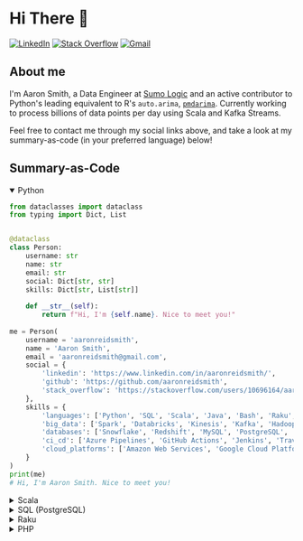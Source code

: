 # Hi There 👋
[![LinkedIn](https://img.shields.io/badge/-LinkedIn-blue?style=flat&logo=Linkedin&logoColor=white&link=https://www.linkedin.com/in/aaronreidsmith/)](https://www.linkedin.com/in/aaronreidsmith/)
[![Stack Overflow](https://img.shields.io/badge/-Stack_Overflow-FE7A16?style=flat&logo=Stack-Overflow&logoColor=white&link=https://stackoverflow.com/users/10696164/aaron-smith)](https://stackoverflow.com/users/10696164/aaron-smith)
[![Gmail](https://img.shields.io/badge/-Email-D14836?style=flat&logo=Gmail&logoColor=white&link=mailto:aaronreidsmith@gmail.com)](mailto:aaronreidsmith@gmail.com)

## About me
I'm Aaron Smith, a Data Engineer at [Sumo Logic](https://www.sumologic.com/) and an active contributor to Python's leading equivalent to R's `auto.arima`, [`pmdarima`](https://github.com/alkaline-ml/pmdarima). Currently working to process billions of data points per day using Scala and Kafka Streams.

Feel free to contact me through my social links above, and take a look at my summary-as-code (in your preferred language) below!


## Summary-as-Code 

<details open><summary>Python</summary>
<p>

```python
from dataclasses import dataclass
from typing import Dict, List


@dataclass
class Person:
    username: str
    name: str
    email: str
    social: Dict[str, str]
    skills: Dict[str, List[str]]
    
    def __str__(self):
        return f"Hi, I'm {self.name}. Nice to meet you!"
		
me = Person(
    username = 'aaronreidsmith',
    name = 'Aaron Smith',
    email = 'aaronreidsmith@gmail.com',
    social = {
        'linkedin': 'https://www.linkedin.com/in/aaronreidsmith/',
        'github': 'https://github.com/aaronreidsmith',
        'stack_overflow': 'https://stackoverflow.com/users/10696164/aaron-smith'
    },
    skills = {
        'languages': ['Python', 'SQL', 'Scala', 'Java', 'Bash', 'Raku', 'R', 'Perl', 'PHP'],
        'big_data': ['Spark', 'Databricks', 'Kinesis', 'Kafka', 'Hadoop'],
        'databases': ['Snowflake', 'Redshift', 'MySQL', 'PostgreSQL', 'DynamoDB'],
        'ci_cd': ['Azure Pipelines', 'GitHub Actions', 'Jenkins', 'Travis CI', 'Appveyor', 'CircleCI'],
        'cloud_platforms': ['Amazon Web Services', 'Google Cloud Platform']
    }
)
print(me)
# Hi, I'm Aaron Smith. Nice to meet you!
```

</p>
</details>

<details><summary>Scala</summary>
<p>

```scala
case class Person(
  username: String,
  name: String,
  email: String,
  social: Map[String, String],
  skills: Map[String, Seq[String]]
) {
  override def toString: String = s"Hi, I'm $name. Nice to meet you!"
}

val me = Person(
  username = "aaronreidsmith",
  name     = "Aaron Smith",
  email    = "aaronreidsmith@gmail.com",
  social   = Map(
    "linkedin"      -> "https://www.linkedin.com/in/aaronreidsmith/",
    "github"        -> "https://github.com/aaronreidsmith",
    "stackOverflow" -> "https://stackoverflow.com/users/10696164/aaron-smith"
  ),
  skills = Map(
    "languages"      -> Seq("Python", "SQL", "Scala", "Java", "Bash", "Raku", "R", "Perl", "PHP"),
    "bigData"        -> Seq("Spark", "Databricks", "Kinesis", "Kafka", "Hadoop"),
    "databases"      -> Seq("Snowflake", "Redshift", "MySQL", "PostgreSQL", "DynamoDB"),
    "ciCd"           -> Seq("Azure Pipelines", "GitHub Actions", "Jenkins", "Travis CI", "Appveyor", "CircleCI"),
    "cloudPlatforms" -> Seq("Amazon Web Services", "Google Cloud Platform")
  )
)
println(me)
// Hi, I'm Aaron Smith. Nice to meet you!
```

</p>
</details>

<details><summary>SQL (PostgreSQL)</summary>
<p>

```sql
CREATE TABLE people (
  username VARCHAR PRIMARY KEY,
  name     VARCHAR,
  email    VARCHAR,
  social   JSON,
  skills   JSON
);

INSERT INTO people VALUES (
  'aaronreidsmith',
  'Aaron Smith',
  'aaronreidsmith@gmail.com',
  $$
  {
    "linkedin": "https://www.linkedin.com/in/aaronreidsmith/",
    "github": "https://github.com/aaronreidsmith",
    "stack_overflow": "https://stackoverflow.com/users/10696164/aaron-smith"
  }
  $$,
  $$
  {
    "languages": ["Python", "SQL", "Scala", "Java", "Bash", "Raku", "R", "Perl", "PHP"],
    "big_data": ["Spark", "Databricks", "Kinesis", "Kafka", "Hadoop"],
    "databases": ["Snowflake", "Redshift", "MySQL", "PostgreSQL", "DynamoDB"],
    "ci_cd": ["Azure Pipelines", "GitHub Actions", "Jenkins", "Travis CI", "Appveyor", "CircleCI"],
    "cloud_platforms": ["Amazon Web Services", "Google Cloud Platform"]
  }
  $$
);

SELECT
  'Hi, I''m ' || name || '. Nice to meet you!' AS me
FROM people
WHERE username = 'aaronreidsmith';
-- Hi, I'm Aaron Smith. Nice to meet you!
```

</p>
</details>

<details closed><summary>Raku</summary>
<p>

```raku
class Person {
    has Str  $.username;
    has Str  $.name;
    has Str  $.email;
    has Str  %.social{Str};
    has List %.skills{Str};

    method gist returns Str {
        "Hi, I'm $!name. Nice to meet you!";
    }
}

my $me = Person.new(
    username => 'aaronreidsmith',
    name     => 'Aaron Smith',
    email    => 'aaronreidsmith@gmail.com',
    social   => (
        'linkedin'       => 'https://www.linkedin.com/in/aaronreidsmith/',
        'github'         => 'https://github.com/aaronreidsmith',
        'stack-overflow' => 'https://stackoverflow.com/users/10696164/aaron-smith'
    ),
    skills => (
        'languages'       => ('Python', 'SQL', 'Scala', 'Java', 'Bash', 'Raku', 'R', 'Perl', 'PHP'),
        'big-data'        => ('Spark', 'Databricks', 'Kinesis', 'Kafka', 'Hadoop'),
        'databases'       => ('Snowflake', 'Redshift', 'MySQL', 'PostgreSQL', 'DynamoDB'),
        'ci-cd'           => ('Azure Pipelines', 'GitHub Actions', 'Jenkins', 'Travis CI', 'Appveyor', 'CircleCI'),
        'cloud-platforms' => ('Amazon Web Services', 'Google Cloud Platform')
    )
);
say $me;
# Hi, I'm Aaron Smith. Nice to meet you!
```

</p>
</details>

<details closed><summary>PHP</summary>
<p>

```php
<?php
class Person {
    public $username;
    public $name;
    public $email;
    public $social;
    public $skills;

    public function __construct($username, $name, $email, $social, $skills) {
        $this->username = $username;
        $this->name     = $name;
        $this->email    = $email;
        $this->social   = $social;
        $this->skills   = $skills;
    }

    public function __toString() {
        return "Hi, I'm {$this->name}. Nice to meet you!\n";
    }
}

$me = new Person(
    'aaronreidsmith',
    'Aaron Smith',
    'aaronreidsmith@gmail.com',
    array(
        'linkedin'       => 'https://www.linkedin.com/in/aaronreidsmith/',
        'github'         => 'https://github.com/aaronreidsmith',
        'stack_overflow' => 'https://stackoverflow.com/users/10696164/aaron-smith'
    ),
    array(
        'languages'       => array('Python', 'SQL', 'Scala', 'Java', 'Bash', 'Raku', 'R', 'Perl', 'PHP'),
        'big_data'        => array('Spark', 'Databricks', 'Kinesis', 'Kafka', 'Hadoop'),
        'databases'       => array('Snowflake', 'Redshift', 'MySQL', 'PostgreSQL', 'DynamoDB'),
        'ci_cd'           => array('Azure Pipelines', 'GitHub Actions', 'Jenkins', 'Travis CI', 'Appveyor', 'CircleCI'),
        'cloud_platforms' => array('Amazon Web Services', 'Google Cloud Platform')
    )
);
echo $me;
# Hi, I'm Aaron Smith. Nice to meet you!
```

</p>
</details>

